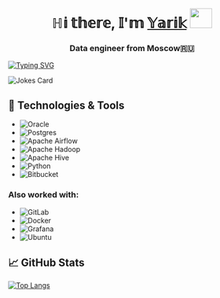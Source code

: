 <h1 align="center">ℍ𝕚 𝕥𝕙𝕖𝕣𝕖, 𝕀'𝕞 <a href="https://www.instagram.com/aguynamedyarik?igsh=MXhkcmtuczg1a2R2ag%3D%3D&utm_source=qr" target="_blank">𝕐𝕒𝕣𝕚𝕜</a> 
<img src="https://github.com/blackcater/blackcater/raw/main/images/Hi.gif" width="45" height="40"><h3 align="center">Data engineer from Moscow🇷🇺</h3>

<a href="https://git.io/typing-svg"><img src="https://readme-typing-svg.herokuapp.com?font=Fira+Code&pause=1000&random=false&width=435&lines=Nice+to+see+ya,+friend" alt="Typing SVG" /></a>



<img src="https://readme-jokes.vercel.app/api" alt="Jokes Card" />


## 🔧 Technologies & Tools
* ![Oracle](https://img.shields.io/badge/Oracle-F80000?style=for-the-badge&logo=oracle&logoColor=white)
* ![Postgres](https://img.shields.io/badge/postgres-%23316192.svg?style=for-the-badge&logo=postgresql&logoColor=white)
* ![Apache Airflow](https://img.shields.io/badge/Apache%20Airflow-017CEE?style=for-the-badge&logo=Apache%20Airflow&logoColor=white)
* ![Apache Hadoop](https://img.shields.io/badge/Apache%20Hadoop-66CCFF?style=for-the-badge&logo=apachehadoop&logoColor=black)
* ![Apache Hive](https://img.shields.io/badge/Apache%20Hive-FDEE21?style=for-the-badge&logo=apachehive&logoColor=black)
* ![Python](https://img.shields.io/badge/python-3670A0?style=for-the-badge&logo=python&logoColor=ffdd54)
* ![Bitbucket](https://img.shields.io/badge/bitbucket-%230047B3.svg?style=for-the-badge&logo=bitbucket&logoColor=white)


### Also worked with:
* ![GitLab](https://img.shields.io/badge/gitlab-%23181717.svg?style=for-the-badge&logo=gitlab&logoColor=white)
* ![Docker](https://img.shields.io/badge/docker-%230db7ed.svg?style=for-the-badge&logo=docker&logoColor=white)
* ![Grafana](https://img.shields.io/badge/grafana-%23F46800.svg?style=for-the-badge&logo=grafana&logoColor=white)
* ![Ubuntu](https://img.shields.io/badge/Ubuntu-E95420?style=for-the-badge&logo=ubuntu&logoColor=white)




## &#x1f4c8; GitHub Stats
[![Top Langs](https://github-readme-stats.vercel.app/api/top-langs/?username=Yarchez&layout=compact)](https://github.com/anuraghazra/github-readme-stats)



